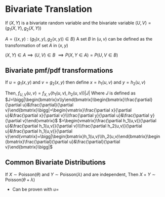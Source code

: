 # Bivariate Translation

If $(X,Y)$ is a bivariate random variable and the bivariate variable $(U,V)=(g_1(X,Y),g_2(X,Y))$

$A=\{(x,y):(g_1(x,y),g_2(x,y))\in B\}$
A set $B$ in $(u,v)$ can be defined as the transformation of set $A$ in $(x,y)$

$(X,Y)\in A\implies(U,V)\in B$
$\implies P(X,Y\in A)=P(U,V\in B)$

## Bivariate pmf/pdf transformations

If $u=g_1(x,y)$ and $v=g_2(x,y)$ then define $x=h_1(u,v)$ and $y=h_2(u,v)$

Then,
$f_{U,V}(u,v)=f_{X,Y}(h_1(u,v),h_2(u,v))|J|$
Where $J$ is defined as
$J=\bigg|\begin{bmatrix}x\\y\end{bmatrix}\begin{bmatrix}\frac{\partial}{\partial u}&\frac{\partial}{\partial v}\end{bmatrix}\bigg|=\begin{vmatrix}\frac{\partial x}{\partial u}&\frac{\partial x}{\partial v}\\\frac{\partial y}{\partial u}&\frac{\partial y}{\partial v}\end{vmatrix}$
$=\begin{vmatrix}\frac{\partial h_1(u,v)}{\partial u}&\frac{\partial h_1(u,v)}{\partial v}\\\frac{\partial h_2(u,v)}{\partial u}&\frac{\partial h_1(u,v)}{\partial v}\end{vmatrix}=\bigg|\begin{bmatrix}h_1(u,v)\\h_2(u,v)\end{bmatrix}\begin{bmatrix}\frac{\partial}{\partial u}&\frac{\partial}{\partial v}\end{bmatrix}\bigg|$

## Common Bivariate Distributions

If $X\sim\text{Poisson}(\theta)$ and $Y\sim\text{Poisson}(\lambda)$ and are independent,
Then $X+Y\sim\text{Poisson}(\theta+\lambda)$
- Can be proven with $u=$